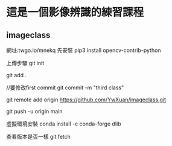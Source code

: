 # 這是一個影像辨識的練習課程

 ## imageclass
網址:twgo.io/mnekq
先安裝 pip3 install opencv-contrib-python

上傳步驟
git init

git add .

//要修改first commit
git commit -m "third class" 

git remote add origin https://github.com/YwXuan/imageclass.git


git push -u origin main


虛擬環境安裝
conda install -c conda-forge dlib



查看版本是否一樣
git fetch
